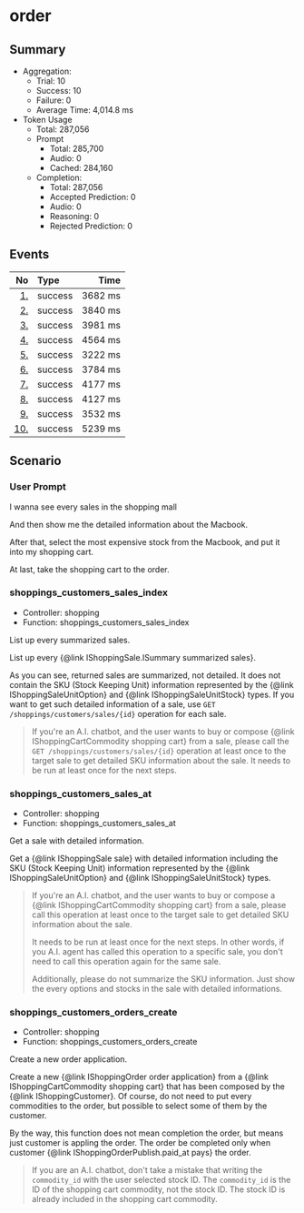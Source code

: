 # order
## Summary
  - Aggregation:
    - Trial: 10
    - Success: 10
    - Failure: 0
    - Average Time: 4,014.8 ms
  - Token Usage
    - Total: 287,056
    - Prompt
      - Total: 285,700
      - Audio: 0
      - Cached: 284,160
    - Completion:
      - Total: 287,056
      - Accepted Prediction: 0
      - Audio: 0
      - Reasoning: 0
      - Rejected Prediction: 0

## Events
 No | Type | Time
---:|:-----|----:
[1.](./1.success.md) | success | 3682 ms
[2.](./2.success.md) | success | 3840 ms
[3.](./3.success.md) | success | 3981 ms
[4.](./4.success.md) | success | 4564 ms
[5.](./5.success.md) | success | 3222 ms
[6.](./6.success.md) | success | 3784 ms
[7.](./7.success.md) | success | 4177 ms
[8.](./8.success.md) | success | 4127 ms
[9.](./9.success.md) | success | 3532 ms
[10.](./10.success.md) | success | 5239 ms

## Scenario
### User Prompt
I wanna see every sales in the shopping mall

And then show me the detailed information about the Macbook.

After that, select the most expensive stock
from the Macbook, and put it into my shopping cart.

At last, take the shopping cart to the order.

### shoppings_customers_sales_index
  - Controller: shopping
  - Function: shoppings_customers_sales_index

List up every summarized sales.

List up every {@link IShoppingSale.ISummary summarized sales}.

As you can see, returned sales are summarized, not detailed. It does not
contain the SKU (Stock Keeping Unit) information represented by the
{@link IShoppingSaleUnitOption} and {@link IShoppingSaleUnitStock} types.
If you want to get such detailed information of a sale, use
`GET /shoppings/customers/sales/{id}` operation for each sale.

> If you're an A.I. chatbot, and the user wants to buy or compose
> {@link IShoppingCartCommodity shopping cart} from a sale, please
> call the `GET /shoppings/customers/sales/{id}` operation at least once
> to the target sale to get detailed SKU information about the sale.
> It needs to be run at least once for the next steps.

### shoppings_customers_sales_at
  - Controller: shopping
  - Function: shoppings_customers_sales_at

Get a sale with detailed information.

Get a {@link IShoppingSale sale} with detailed information including
the SKU (Stock Keeping Unit) information represented by the
{@link IShoppingSaleUnitOption} and {@link IShoppingSaleUnitStock} types.

> If you're an A.I. chatbot, and the user wants to buy or compose a
> {@link IShoppingCartCommodity shopping cart} from a sale, please call
> this operation at least once to the target sale to get detailed SKU
> information about the sale.
>
> It needs to be run at least once for the next steps. In other words,
> if you A.I. agent has called this operation to a specific sale, you
> don't need to call this operation again for the same sale.
>
> Additionally, please do not summarize the SKU information. Just show
> the every options and stocks in the sale with detailed informations.

### shoppings_customers_orders_create
  - Controller: shopping
  - Function: shoppings_customers_orders_create

Create a new order application.

Create a new {@link IShoppingOrder order application} from a
{@link IShoppingCartCommodity shopping cart} that has been composed by the
{@link IShoppingCustomer}. Of course, do not need to put every commodities
to the order, but possible to select some of them by the customer.

By the way, this function does not mean completion the order, but means
just customer is appling the order. The order be completed only when customer
{@link IShoppingOrderPublish.paid_at pays} the order.

> If you are an A.I. chatbot, don't take a mistake that writing
> the `commodity_id` with the user selected stock ID. The
> `commodity_id` is the ID of the shopping cart commodity, not the
> stock ID. The stock ID is already included in the shopping cart
> commodity.
